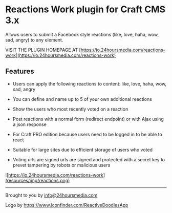 # Reactions Work plugin for Craft CMS 3.x

Allows users to submit a Facebook style reactions (like, love, haha, wow, sad, angry)
to any element.                                             

VISIT THE PLUGIN HOMEPAGE AT [https://io.24hoursmedia.com/reactions-work](https://io.24hoursmedia.com/reactions-work)

##  Features

* Users can apply the following reactions to content: like, love, haha, wow, sad, angry
* You can define and name up to 5 of your own additional reactions
* Show the users who most recently voted on a reaction
* Post reactions with a normal form (redirect endpoint) or with Ajax using a json response
* For Craft PRO edition because users need to be logged in to be able to react

* Suitable for large sites due to efficient storage of users who voted
* Voting urls are signed urls are signed and protected with a secret key to prevet tampering by robots or malicious users

![https://io.24hoursmedia.com/reactions-work](resources/img/reactions.png)

----

Brought to you by [info@24hoursmedia.com](https://en.24hoursmedia.com)

Logo by https://www.iconfinder.com/ReactiveDoodlesApp
